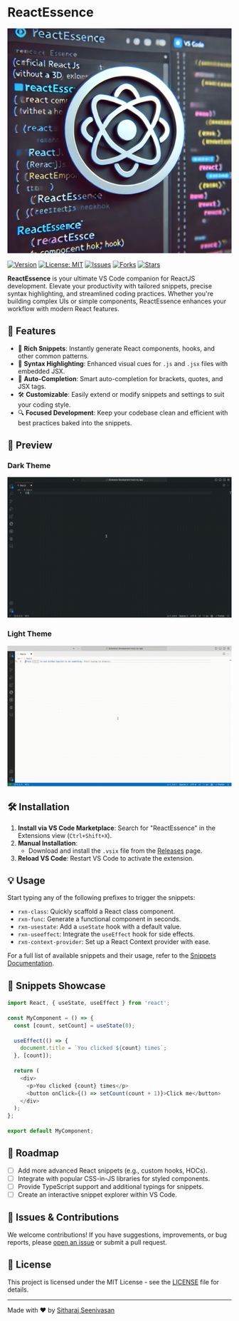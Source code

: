 
# ReactEssence

![ReactEssence Banner](images/banner.webp)

[![Version](https://img.shields.io/badge/version-0.0.1-blue.svg)](https://github.com/sitharaj88/react-essence/releases)
[![License: MIT](https://img.shields.io/badge/License-MIT-yellow.svg)](https://opensource.org/licenses/MIT)
[![Issues](https://img.shields.io/github/issues/sitharaj88/react-essence)](https://github.com/sitharaj88/react-essence/issues)
[![Forks](https://img.shields.io/github/forks/sitharaj88/react-essence)](https://github.com/sitharaj88/react-essence/network/members)
[![Stars](https://img.shields.io/github/stars/sitharaj88/react-essence)](https://github.com/sitharaj88/react-essence/stargazers)

**ReactEssence** is your ultimate VS Code companion for ReactJS development. Elevate your productivity with tailored snippets, precise syntax highlighting, and streamlined coding practices. Whether you're building complex UIs or simple components, ReactEssence enhances your workflow with modern React features.

## 🚀 Features

- 🌟 **Rich Snippets**: Instantly generate React components, hooks, and other common patterns.
- 🎨 **Syntax Highlighting**: Enhanced visual cues for `.js` and `.jsx` files with embedded JSX.
- 🔄 **Auto-Completion**: Smart auto-completion for brackets, quotes, and JSX tags.
- 🛠 **Customizable**: Easily extend or modify snippets and settings to suit your coding style.
- 🔍 **Focused Development**: Keep your codebase clean and efficient with best practices baked into the snippets.

## 🎥 Preview

### Dark Theme

![ReactEssence Dark Theme](demo/demo_dark_theme.gif)

### Light Theme

![ReactEssence Light Theme](demo/demo_light_theme.gif)

## 🛠 Installation

1. **Install via VS Code Marketplace**: Search for "ReactEssence" in the Extensions view (`Ctrl+Shift+X`).
2. **Manual Installation**:
   - Download and install the `.vsix` file from the [Releases](https://github.com/sitharaj88/react-essence/releases) page.
3. **Reload VS Code**: Restart VS Code to activate the extension.

## 💡 Usage

Start typing any of the following prefixes to trigger the snippets:

- `rxn-class`: Quickly scaffold a React class component.
- `rxn-func`: Generate a functional component in seconds.
- `rxn-usestate`: Add a `useState` hook with a default value.
- `rxn-useeffect`: Integrate the `useEffect` hook for side effects.
- `rxn-context-provider`: Set up a React Context provider with ease.

For a full list of available snippets and their usage, refer to the [Snippets Documentation](docs/snippets.md).

## 📝 Snippets Showcase

```javascript
import React, { useState, useEffect } from 'react';

const MyComponent = () => {
  const [count, setCount] = useState(0);

  useEffect(() => {
    document.title = `You clicked ${count} times`;
  }, [count]);

  return (
    <div>
      <p>You clicked {count} times</p>
      <button onClick={() => setCount(count + 1)}>Click me</button>
    </div>
  );
};

export default MyComponent;
```

## 🚧 Roadmap

- [ ] Add more advanced React snippets (e.g., custom hooks, HOCs).
- [ ] Integrate with popular CSS-in-JS libraries for styled components.
- [ ] Provide TypeScript support and additional typings for snippets.
- [ ] Create an interactive snippet explorer within VS Code.

## 🐞 Issues & Contributions

We welcome contributions! If you have suggestions, improvements, or bug reports, please [open an issue](https://github.com/sitharaj88/react-essence/issues) or submit a pull request.

## 📄 License

This project is licensed under the MIT License - see the [LICENSE](LICENSE) file for details.

---

Made with ❤️ by [Sitharaj Seenivasan](https://github.com/sitharaj88)
